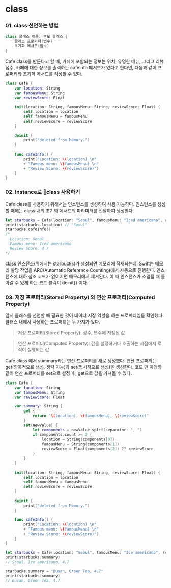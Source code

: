 # class

### 01. class 선언하는 방법

```swift
class 클래스 이름: 부모 클래스 {
    클래스 프로퍼티(변수)
    초기화 메서드(함수)
}
```

Cafe class를 만든다고 할 때, 카페에 포함되는 정보는 위치, 유명한 메뉴, 그리고 리뷰점수, 카페에 대한 정보를 출력하는 cafeInfo 메서드가 있다고 한다면, 다음과 같이 프로퍼티와 초기화 메서드를 작성할 수 있다. 

```swift
class Cafe {
    var location: String
    var famousMenu: String
    var reviewScore: Float
    
    init(location: String, famousMenu: String, reviewScore: Float) {
        self.location = location
        self.famousMenu = famousMenu
        self.reviewScore = reviewScore
    }
    
    deinit {
        print("deleted from Memory.")
    }
    
    func cafeInfo() {
        print("Location: \(location) \n"
        + "Famous menu: \(famousMenu) \n"
        + "Review Score: \(reviewScore)")
    }
}
```
### 02. Instance로 class 사용하기
Cafe class를 사용하기 위해서는 인스턴스를 생성하여 사용 가능하다. 인스턴스를 생성할 때에는 class 내의 초기화 메서드의 파라미터를 전달하여 생성한다.

```swift
let starbucks = Cafe(location: "Seoul", famousMenu: "Iced americano", reviewScore: 4.7)
print(starbucks.location) // "Seoul"
starbucks.cafeInfo() 
/*
  Location: Seoul
  Famous menu: Iced americano
  Review Score: 4.7
*/
```

class 인스턴스(위에서는 starbucks)가 생성되면 메모리에 적재되는데, Swift는 메모리 할당 작업을 ARC(Automatic Reference Counting)에서 자동으로 진행한다. 인스턴스에 대하 참조 코드가 없어지면 메모리에서 제거된다. 이 때 인스턴스가 소멸될 때 돌아갈 수 있게 하는 코드 블럭이 deinit{} 이다.

### 03. 저장 프로퍼티(Stored Property) 와 연산 프로퍼티(Computed Property) 
앞서 클래스를 선언할 때 필요한 것이 데이터 저쟝 역할을 하는 프로퍼티임을 확인했다. 클래스 내에서 사용하는 프로퍼티는 두 가지가 있다. 
> 저장 프로퍼티(Stored Property): 상수, 변수에 저장된 값

> 연산 프로퍼티(Computed Property): 값을 설정하거나 호출하는 시점에서 로직이 실행되는 값

Cafe class 에서 summary라는 연산 프로퍼티를 새로 생성했다. 연산 프로퍼티는 get(암묵적으로 생성, 생략 가능)과 set(명시적으로 생성)을 생성한다. 코드 맨 아래와 같이 연산 프로퍼티를 set으로 설정 후, get으로 값을 가져올 수 있다.

```swift
class Cafe {
    var location: String
    var famousMenu: String
    var reviewScore: Float

    var summary: String {
        get {
            return "\(location), \(famousMenu), \(reviewScore)"
        }
        set(newValue) {
            let components = newValue.split(separator: ", ")
            if components.count >= 3 {
                location = String(components[0])
                famousMenu = String(components[1])
                reviewScore = Float(components[2]) ?? reviewScore
            }
        }
    }
    
    init(location: String, famousMenu: String, reviewScore: Float) {
        self.location = location
        self.famousMenu = famousMenu
        self.reviewScore = reviewScore
    }
    
    deinit {
        print("deleted from Memory.")
    }
    
    func cafeInfo() {
        print("Location: \(location) \n"
        + "Famous menu: \(famousMenu) \n"
        + "Review Score: \(reviewScore)")
    }
}

let starbucks = Cafe(location: "Seoul", famousMenu: "Ice americano", reviewScore: 4.7)
print(starbucks.summary)    
// Seoul, Ice americano, 4.7

starbucks.summary = "Busan, Green Tea, 4.7"
print(starbucks.summary)
// Busan, Green Tea, 4.7
```
